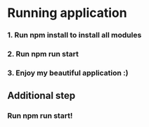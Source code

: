 # Running application


### 1. Run npm install to install all modules
### 2. Run npm run start
### 3. Enjoy my beautiful application :)

## Additional step
### Run npm run start!